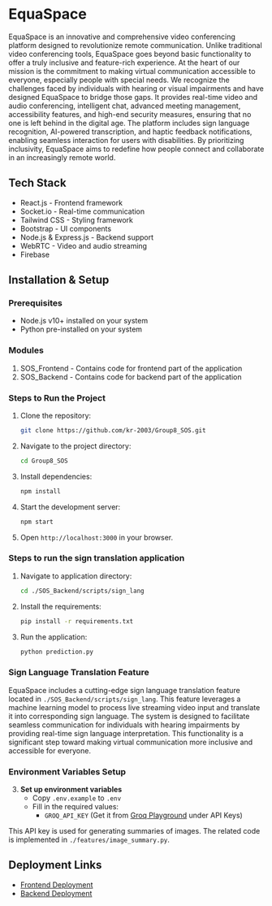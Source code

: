 # EquaSpace

EquaSpace is an innovative and comprehensive video conferencing platform designed to revolutionize remote communication. Unlike traditional video conferencing tools, EquaSpace goes beyond basic functionality to offer a truly inclusive and feature-rich experience. At the heart of our mission is the commitment to making virtual communication accessible to everyone, especially people with special needs. We recognize the challenges faced by individuals with hearing or visual impairments and have designed EquaSpace to bridge those gaps. It provides real-time video and audio conferencing, intelligent chat, advanced meeting management, accessibility features, and high-end security measures, ensuring that no one is left behind in the digital age. The platform includes sign language recognition, AI-powered transcription, and haptic feedback notifications, enabling seamless interaction for users with disabilities. By prioritizing inclusivity, EquaSpace aims to redefine how people connect and collaborate in an increasingly remote world.

## Tech Stack

- React.js - Frontend framework
- Socket.io - Real-time communication
- Tailwind CSS - Styling framework
- Bootstrap - UI components
- Node.js & Express.js - Backend support
- WebRTC - Video and audio streaming
- Firebase

## Installation & Setup

### Prerequisites

- Node.js v10+ installed on your system
- Python pre-installed on your system

### Modules
1. SOS_Frontend - Contains code for frontend part of the application
2. SOS_Backend - Contains code for backend part of the application

### Steps to Run the Project

1. Clone the repository:
   ```sh
   git clone https://github.com/kr-2003/Group8_SOS.git
   ```
2. Navigate to the project directory:
   ```sh
   cd Group8_SOS
   ```
3. Install dependencies:
   ```sh
   npm install
   ```
4. Start the development server:
   ```sh
   npm start
   ```
5. Open `http://localhost:3000` in your browser.

### Steps to run the sign translation application

1. Navigate to application directory:
   ```sh
   cd ./SOS_Backend/scripts/sign_lang
   ```
2. Install the requirements:
   ```sh
   pip install -r requirements.txt
   ```
3. Run the application:
   ```sh
   python prediction.py
   ```

### Sign Language Translation Feature

EquaSpace includes a cutting-edge sign language translation feature located in `./SOS_Backend/scripts/sign_lang`. This feature leverages a machine learning model to process live streaming video input and translate it into corresponding sign language. The system is designed to facilitate seamless communication for individuals with hearing impairments by providing real-time sign language interpretation. This functionality is a significant step toward making virtual communication more inclusive and accessible for everyone.

### Environment Variables Setup

3. **Set up environment variables**
   - Copy `.env.example` to `.env`
   - Fill in the required values:
     - `GROQ_API_KEY` (Get it from [Groq Playground](https://console.groq.com/playground) under API Keys)

This API key is used for generating summaries of images. The related code is implemented in `./features/image_summary.py`.

## Deployment Links

- [Frontend Deployment](https://group-8-sos-frontend-drab.vercel.app/)
- [Backend Deployment](https://group8-sos-backend.onrender.com/)

